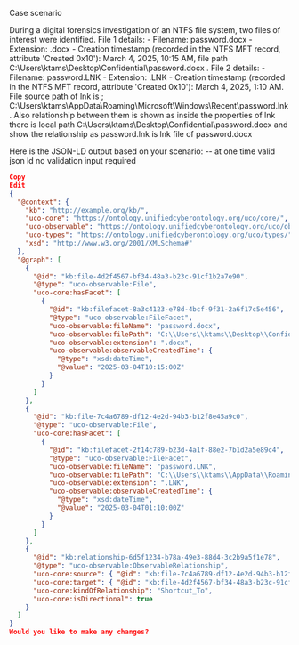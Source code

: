 Case scenario

During a digital forensics investigation of an NTFS file system, two files of interest were identified. File 1 details: - Filename: password.docx - Extension: .docx - Creation timestamp (recorded in the NTFS MFT record, attribute 'Created 0x10'): March 4, 2025, 10:15 AM, file path C:\Users\ktams\Desktop\Confidential\password.docx . File 2 details: - Filename: password.LNK - Extension: .LNK - Creation timestamp (recorded in the NTFS MFT record, attribute 'Created 0x10'): March 4, 2025, 1:10 AM. File source path of lnk is ; C:\\Users\\ktams\\AppData\\Roaming\\Microsoft\\Windows\\Recent\\password.lnk . Also relationship between them is shown as inside the properties of lnk there is local path C:\Users\ktams\Desktop\Confidential\password.docx  and show the relationship as password.lnk is lnk file of password.docx 

Here is the JSON-LD output based on your scenario: -- at one time valid json ld no validation input required

```json
Copy
Edit
{
  "@context": {
    "kb": "http://example.org/kb/",
    "uco-core": "https://ontology.unifiedcyberontology.org/uco/core/",
    "uco-observable": "https://ontology.unifiedcyberontology.org/uco/observable/",
    "uco-types": "https://ontology.unifiedcyberontology.org/uco/types/",
    "xsd": "http://www.w3.org/2001/XMLSchema#"
  },
  "@graph": [
    {
      "@id": "kb:file-4d2f4567-bf34-48a3-b23c-91cf1b2a7e90",
      "@type": "uco-observable:File",
      "uco-core:hasFacet": [
        {
          "@id": "kb:filefacet-8a3c4123-e78d-4bcf-9f31-2a6f17c5e456",
          "@type": "uco-observable:FileFacet",
          "uco-observable:fileName": "password.docx",
          "uco-observable:filePath": "C:\\Users\\ktams\\Desktop\\Confidential\\password.docx",
          "uco-observable:extension": ".docx",
          "uco-observable:observableCreatedTime": {
            "@type": "xsd:dateTime",
            "@value": "2025-03-04T10:15:00Z"
          }
        }
      ]
    },
    {
      "@id": "kb:file-7c4a6789-df12-4e2d-94b3-b12f8e45a9c0",
      "@type": "uco-observable:File",
      "uco-core:hasFacet": [
        {
          "@id": "kb:filefacet-2f14c789-b23d-4a1f-88e2-7b1d2a5e89c4",
          "@type": "uco-observable:FileFacet",
          "uco-observable:fileName": "password.LNK",
          "uco-observable:filePath": "C:\\Users\\ktams\\AppData\\Roaming\\Microsoft\\Windows\\Recent\\password.lnk",
          "uco-observable:extension": ".LNK",
          "uco-observable:observableCreatedTime": {
            "@type": "xsd:dateTime",
            "@value": "2025-03-04T01:10:00Z"
          }
        }
      ]
    },
    {
      "@id": "kb:relationship-6d5f1234-b78a-49e3-88d4-3c2b9a5f1e78",
      "@type": "uco-observable:ObservableRelationship",
      "uco-core:source": { "@id": "kb:file-7c4a6789-df12-4e2d-94b3-b12f8e45a9c0" },
      "uco-core:target": { "@id": "kb:file-4d2f4567-bf34-48a3-b23c-91cf1b2a7e90" },
      "uco-core:kindOfRelationship": "Shortcut_To",
      "uco-core:isDirectional": true
    }
  ]
}
Would you like to make any changes?
